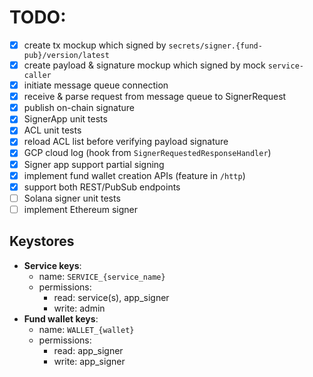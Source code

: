 # TODO:

- [x] create tx mockup which signed by `secrets/signer.{fund-pub}/version/latest`
- [x] create payload & signature mockup which signed by mock `service-caller`
- [x] initiate message queue connection
- [x] receive & parse request from message queue to SignerRequest
- [x] publish on-chain signature
- [x] SignerApp unit tests
- [x] ACL unit tests
- [x] reload ACL list before verifying payload signature
- [x] GCP cloud log (hook from `SignerRequestedResponseHandler`)
- [x] Signer app support partial signing
- [x] implement fund wallet creation APIs (feature in `/http`)
- [x] support both REST/PubSub endpoints
- [ ] Solana signer unit tests
- [ ] implement Ethereum signer

## Keystores

- **Service keys**:
  - name: `SERVICE_{service_name}`
  - permissions:
    - read: service(s), app_signer
    - write: admin
- **Fund wallet keys**:
  - name: `WALLET_{wallet}`
  - permissions:
    - read: app_signer
    - write: app_signer
